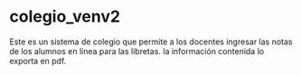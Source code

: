 # colegio_venv2
Este es un sistema de colegio que permite a los docentes ingresar las notas de los alumnos en línea para las libretas.
la información contenida lo exporta en pdf.
